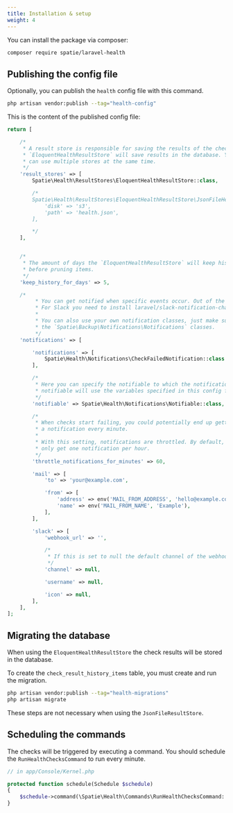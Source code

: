 ```yaml
---
title: Installation & setup
weight: 4
---
```


You can install the package via composer:

```bash
composer require spatie/laravel-health
```

## Publishing the config file

Optionally, you can publish the `health` config file with this command.

```bash
php artisan vendor:publish --tag="health-config"
```

This is the content of the published config file:

```php
return [

    /*
     * A result store is responsible for saving the results of the checks. The
     * `EloquentHealthResultStore` will save results in the database. You
     * can use multiple stores at the same time.
     */
    'result_stores' => [
        Spatie\Health\ResultStores\EloquentHealthResultStore::class,

        /*
        Spatie\Health\ResultStores\EloquentHealthResultStore\JsonFileHealthResultStore::class => [
            'disk' => 's3',
            'path' => 'health.json',
        ],

        */
    ],


    /*
     * The amount of days the `EloquentHealthResultStore` will keep history
     * before pruning items.
     */
    'keep_history_for_days' => 5,

    /*
         * You can get notified when specific events occur. Out of the box you can use 'mail' and 'slack'.
         * For Slack you need to install laravel/slack-notification-channel.
         *
         * You can also use your own notification classes, just make sure the class is named after one of
         * the `Spatie\Backup\Notifications\Notifications` classes.
         */
    'notifications' => [

        'notifications' => [
            Spatie\Health\Notifications\CheckFailedNotification::class => ['mail'],
        ],

        /*
         * Here you can specify the notifiable to which the notifications should be sent. The default
         * notifiable will use the variables specified in this config file.
         */
        'notifiable' => Spatie\Health\Notifications\Notifiable::class,

        /*
         * When checks start failing, you could potentially end up getting
         * a notification every minute. 
         * 
         * With this setting, notifications are throttled. By default, you'll
         * only get one notification per hour.
         */
        'throttle_notifications_for_minutes' => 60,

        'mail' => [
            'to' => 'your@example.com',

            'from' => [
                'address' => env('MAIL_FROM_ADDRESS', 'hello@example.com'),
                'name' => env('MAIL_FROM_NAME', 'Example'),
            ],
        ],

        'slack' => [
            'webhook_url' => '',

            /*
             * If this is set to null the default channel of the webhook will be used.
             */
            'channel' => null,

            'username' => null,

            'icon' => null,
        ],
    ],
];
```

## Migrating the database

When using the `EloquentHealthResultStore` the check results will be stored in the database.

To create the `check_result_history_items` table, you must create and run the migration.

```bash
php artisan vendor:publish --tag="health-migrations"
php artisan migrate
```

These steps are not necessary when using the `JsonFileResultStore`.

## Scheduling the commands

The checks will be triggered by executing a command. You should schedule the `RunHealthChecksCommand` to run every minute.

```php
// in app/Console/Kernel.php

protected function schedule(Schedule $schedule)
{
    $schedule->command(\Spatie\Health\Commands\RunHealthChecksCommand::class)->everyMinute();
}
```
